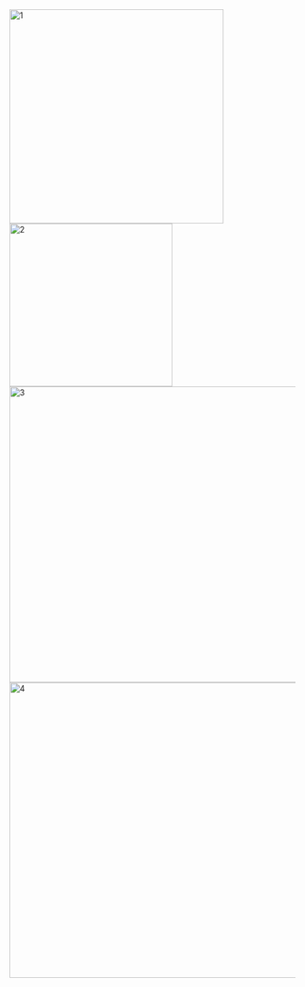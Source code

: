 <img width="377" alt="1" src="https://github.com/user-attachments/assets/c3950681-29fb-4c71-a607-e870384b8331">

<img width="287" alt="2" src="https://github.com/user-attachments/assets/e5291c82-0912-4dea-91ff-1649c2f56810">


<img width="521" alt="3" src="https://github.com/user-attachments/assets/ec2251fa-899b-4d7c-a2a2-02c4103e09a5">


<img width="520" alt="4" src="https://github.com/user-attachments/assets/068d0b67-a892-4eae-a948-b53aa0d83708">
